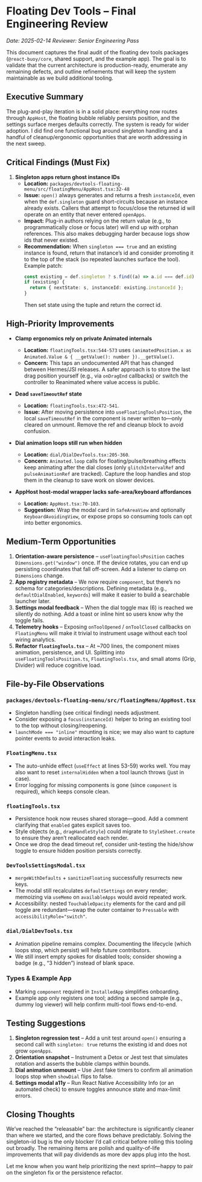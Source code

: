 # Floating Dev Tools – Final Engineering Review

_Date: 2025-02-14_
_Reviewer: Senior Engineering Pass_

This document captures the final audit of the floating dev tools packages (`@react-buoy/core`, shared support, and the example app). The goal is to validate that the current architecture is production-ready, enumerate any remaining defects, and outline refinements that will keep the system maintainable as we build additional tooling.

## Executive Summary

The plug-and-play iteration is in a solid place: everything now routes through `AppHost`, the floating bubble reliably persists position, and the settings surface merges defaults correctly. The system is ready for wider adoption. I did find one functional bug around singleton handling and a handful of cleanup/ergonomic opportunities that are worth addressing in the next sweep.

## Critical Findings (Must Fix)

1. **Singleton apps return ghost instance IDs**  
   - **Location:** `packages/devtools-floating-menu/src/floatingMenu/AppHost.tsx:32-48`  
   - **Issue:** `open()` always generates and returns a fresh `instanceId`, even when the `def.singleton` guard short-circuits because an instance already exists. Callers that attempt to focus/close the returned id will operate on an entity that never entered `openApps`.  
   - **Impact:** Plug-in authors relying on the return value (e.g., to programmatically close or focus later) will end up with orphan references. This also makes debugging harder because logs show ids that never existed.  
   - **Recommendation:** When `singleton === true` and an existing instance is found, return that instance’s id and consider promoting it to the top of the stack (so repeated launches surface the tool). Example patch:
     ```ts
     const existing = def.singleton ? s.find((a) => a.id === def.id) : undefined;
     if (existing) {
       return { nextState: s, instanceId: existing.instanceId };
     }
     ```
     Then set state using the tuple and return the correct id.

## High-Priority Improvements

- **Clamp ergonomics rely on private Animated internals**  
  - **Location:** `floatingTools.tsx:544-573` uses `(animatedPosition.x as Animated.Value & { __getValue(): number }).__getValue()`.  
  - **Concern:** This taps an undocumented API that has changed between Hermes/JSI releases. A safer approach is to store the last drag position yourself (e.g., via `onDragEnd` callbacks) or switch the controller to Reanimated where value access is public.

- **Dead `saveTimeoutRef` state**  
  - **Location:** `floatingTools.tsx:472-541`.  
  - **Issue:** After moving persistence into `useFloatingToolsPosition`, the local `saveTimeoutRef` in the component is never written to—only cleared on unmount. Remove the ref and cleanup block to avoid confusion.

- **Dial animation loops still run when hidden**  
  - **Location:** `dial/DialDevTools.tsx:205-360`.  
  - **Concern:** `Animated.loop` calls for floating/pulse/breathing effects keep animating after the dial closes (only `glitchIntervalRef` and `pulseAnimationRef` are tracked). Capture the loop handles and stop them in the cleanup to save work on slower devices.

- **AppHost host-modal wrapper lacks safe-area/keyboard affordances**  
  - **Location:** `AppHost.tsx:70-103`.  
  - **Suggestion:** Wrap the modal card in `SafeAreaView` and optionally `KeyboardAvoidingView`, or expose props so consuming tools can opt into better ergonomics.

## Medium-Term Opportunities

1. **Orientation-aware persistence** – `useFloatingToolsPosition` caches `Dimensions.get("window")` once. If the device rotates, you can end up persisting coordinates that fall off-screen. Add a listener to clamp on `Dimensions` change.
2. **App registry metadata** – We now require `component`, but there’s no schema for categories/descriptions. Defining metadata (e.g., `defaultDialEnabled`, `keywords`) will make it easier to build a searchable launcher later.
3. **Settings modal feedback** – When the dial toggle max (6) is reached we silently do nothing. Add a toast or inline hint so users know why the toggle fails.
4. **Telemetry hooks** – Exposing `onToolOpened` / `onToolClosed` callbacks on `FloatingMenu` will make it trivial to instrument usage without each tool wiring analytics.
5. **Refactor `floatingTools.tsx`** – At ~700 lines, the component mixes animation, persistence, and UI. Splitting into `useFloatingToolsPosition.ts`, `FloatingTools.tsx`, and small atoms (Grip, Divider) will reduce cognitive load.

## File-by-File Observations

### `packages/devtools-floating-menu/src/floatingMenu/AppHost.tsx`
- Singleton handling (see critical finding) needs adjustment.  
- Consider exposing a `focus(instanceId)` helper to bring an existing tool to the top without closing/reopening.  
- `launchMode === "inline"` mounting is nice; we may also want to capture pointer events to avoid interaction leaks.

### `FloatingMenu.tsx`
- The auto-unhide effect (`useEffect` at lines 53-59) works well. You may also want to reset `internalHidden` when a tool launch throws (just in case).
- Error logging for missing components is gone (since `component` is required), which keeps console clean.

### `floatingTools.tsx`
- Persistence hook now reuses shared storage—good. Add a comment clarifying that `enabled` gates explicit saves too.  
- Style objects (e.g., `dragHandleStyle`) could migrate to `StyleSheet.create` to ensure they aren’t reallocated each render.
- Once we drop the dead timeout ref, consider unit-testing the hide/show toggle to ensure hidden position persists correctly.

### `DevToolsSettingsModal.tsx`
- `mergeWithDefaults` + `sanitizeFloating` successfully resurrects new keys.  
- The modal still recalculates `defaultSettings` on every render; memoizing via `useMemo` on `availableApps` would avoid repeated work.  
- Accessibility: nested `TouchableOpacity` elements for the card and pill toggle are redundant—swap the outer container to `Pressable` with `accessibilityRole="switch"`.

### `dial/DialDevTools.tsx`
- Animation pipeline remains complex. Documenting the lifecycle (which loops stop, which persist) will help future contributors.  
- We still insert empty spokes for disabled tools; consider showing a badge (e.g., “3 hidden”) instead of blank space.

### Types & Example App
- Marking `component` required in `InstalledApp` simplifies onboarding.  
- Example app only registers one tool; adding a second sample (e.g., dummy log viewer) will help confirm multi-tool flows end-to-end.

## Testing Suggestions

1. **Singleton regression test** – Add a unit test around `open()` ensuring a second call with `singleton: true` returns the existing id and does not grow `openApps`.
2. **Orientation snapshot** – Instrument a Detox or Jest test that simulates rotation and asserts the bubble clamps within bounds.
3. **Dial animation unmount** – Use Jest fake timers to confirm all animation loops stop when `showDial` flips to false.
4. **Settings modal a11y** – Run React Native Accessibility Info (or an automated check) to ensure toggles announce state and max-limit errors.

## Closing Thoughts

We’ve reached the “releasable” bar: the architecture is significantly cleaner than where we started, and the core flows behave predictably. Solving the singleton-id bug is the only blocker I’d call critical before rolling this tooling out broadly. The remaining items are polish and quality-of-life improvements that will pay dividends as more dev apps plug into the host.

Let me know when you want help prioritizing the next sprint—happy to pair on the singleton fix or the persistence refactor.
